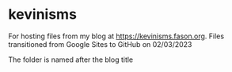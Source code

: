 # kevinisms
For hosting files from my blog at https://kevinisms.fason.org. Files transitioned from Google Sites to GitHub on 02/03/2023

The folder is named after the blog title

